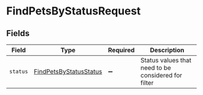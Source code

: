 # FindPetsByStatusRequest


## Fields

| Field                                                                       | Type                                                                        | Required                                                                    | Description                                                                 |
| --------------------------------------------------------------------------- | --------------------------------------------------------------------------- | --------------------------------------------------------------------------- | --------------------------------------------------------------------------- |
| `status`                                                                    | [FindPetsByStatusStatus](../../models/operations/FindPetsByStatusStatus.md) | :heavy_minus_sign:                                                          | Status values that need to be considered for filter                         |